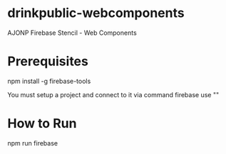 # drinkpublic-webcomponents
AJONP Firebase Stencil - Web Components

# Prerequisites
npm install -g firebase-tools

You must setup a project and connect to it via command firebase use "<projectname>"

# How to Run
npm run firebase